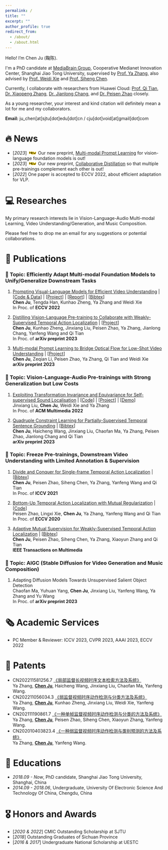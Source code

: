 ```yaml
---
permalink: /
title: ""
excerpt: ""
author_profile: true
redirect_from: 
  - /about/
  - /about.html
---
```


<span class='anchor' id='about-me'></span>

Hello! I’m Chen Ju (鞠陈).

I'm a PhD candidate at <a href="https://mediabrain.sjtu.edu.cn/">MediaBrain Group</a>, Cooperative Medianet Innovation Center, Shanghai Jiao Tong University, supervised by <a href="https://mediabrain.sjtu.edu.cn/yazhang/">Prof. Ya Zhang</a>, also advised by <a href="https://weidixie.github.io/">Prof. Weidi Xie</a> and <a href="https://siheng-chen.github.io/">Prof. Siheng Chen</a>.  

Currently, I collaborate with researchers from Huawei Cloud: <a href="https://scholar.google.com/citations?user=61b6eYkAAAAJ">Prof. Qi Tian</a>, <a href="https://scholar.google.com.hk/citations?user=Ud6aBAcAAAAJ&hl=zh-CN&oi=ao">Dr. Xiaopeng Zhang</a>, <a href="https://scholar.google.com.hk/citations?user=RDwnNsQAAAAJ&hl=zh-CN&oi=ao">Dr. Jianlong Chang</a>, and <a href="https://scholar.google.com.hk/citations?user=hCr8Km8AAAAJ&hl=zh-CN&oi=ao">Dr. Peisen Zhao</a> closely.

As a young researcher, your interest and kind citation will definitely mean a lot for me and my collaborators.

**Email:** ju_chen[at]sjtu[dot]edu[dot]cn / cju[dot]void[at]gmail[dot]com    
 


# 🔥 News
<!-- - [*2023*] ![new paper](/images/new.gif) One paper is accepted to DASFAA 2023, about table-and-text question answering. -->
- [*2023*] ![new paper](/images/new.gif) Our new preprint, [Multi-modal Prompt Learning](https://arxiv.org/pdf/2212.09335.pdf) for vision-language foundation models is out!
- [*2023*] ![new paper](/images/new.gif) Our new preprint, [Collaborative Distillation](https://arxiv.org/pdf/2212.09335.pdf) so that multiple pre-trainings complement each other is out!
- [*2022*] One paper is accepted to ECCV 2022, about efficient adaptation for VLP.



# 💻 Researches

My primary research interests lie in Vision-Language-Audio Multi-modal Learning, Video Understanding/Generation, and Music Composition.

Please feel free to drop me an email for any suggestions or potential collaborations.



# 📝 Publications 
### 📒 Topic: Efficiently Adapt Multi-modal Foundation Models to Unify/Generalize Downstream Tasks
1. [Prompting Visual-Language Models for Efficient Video Understanding](https://arxiv.org/pdf/2112.04478.pdf) \| [[Code & Data](https://github.com/ju-chen/Efficient-Prompt)]  \|  [[Project](https://ju-chen.github.io/efficient-prompt/)]  \| [[Report](https://mp.weixin.qq.com/s/F8RGa0IQyljfue3fAxvATw)]  \| [[Bibtex](./CITE/cite_prompt.txt)]                                 
**Chen Ju**, Tengda Han, Kunhao Zheng, Ya Zhang and Weidi Xie  
In Proc. of **ECCV 2022**  

1. [Distilling Vision-Language Pre-training to Collaborate with Weakly-Supervised Temporal Action Localization](https://arxiv.org/pdf/2212.09335.pdf)  \|  [[Project](https://ju-chen.github.io/efficient-prompt/)]     
**Chen Ju**, Kunhao Zheng, Jinxiang Liu, Peisen Zhao, Ya Zhang, Jianlong Chang, Yanfeng Wang and Qi Tian    
In Proc. of **arXiv preprint 2023** 

1. [Multi-modal Prompt Learning to Bridge Optical Flow for
Low-Shot Video Understanding](https://arxiv.org/pdf/2212.09335.pdf)   \|  [[Project](https://ju-chen.github.io/efficient-prompt/)]    
**Chen Ju**, Zeqian Li, Peisen Zhao, Ya Zhang, Qi Tian and Weidi Xie     
**arXiv preprint 2023** 


### 📒 Topic: Vision-Language-Audio Pre-trainings with Strong Generalization but Low Costs
1. [Exploiting Transformation Invariance and Equivariance for Self-supervised Sound Localisation](https://arxiv.org/pdf/2206.12772.pdf)  \|  [[Code](https://github.com/jinxiang-liu/SSL-TIE)] \| [[Project](https://jinxiang-liu.github.io/SSL-TIE/)] \|  [[Demo](https://www.bilibili.com/video/BV1Dt4y1t7PM/?zw)]       
Jinxiang Liu, **Chen Ju**, Weidi Xie and Ya Zhang         
In Proc. of **ACM Multimedia 2022**   

1. [Quadruple Constraint Learning for Partially-Supervised Temporal Sentence Grounding](https://arxiv.org/pdf/2212.09335.pdf)  \| [[Bibtex](https://ju-chen.github.io/efficient-prompt/)]    
**Chen Ju**, Haicheng Wang, Jinxiang Liu, Chaofan Ma, Ya Zhang, Peisen Zhao, Jianlong Chang and Qi Tian          
**arXiv preprint 2023** 


### 📒 Topic: Freeze Pre-trainings, Downstream Video Understanding with Limited Annotation & Supervision
1. [Divide and Conquer for Single-frame Temporal Action Localization](https://openaccess.thecvf.com/content/ICCV2021/papers/Ju_Divide_and_Conquer_for_Single-Frame_Temporal_Action_Localization_ICCV_2021_paper.pdf)   \|  [[Bibtex](https://ju-chen.github.io/efficient-prompt/)]    
**Chen Ju**, Peisen Zhao, Siheng Chen, Ya Zhang, Yanfeng Wang and Qi Tian                
In Proc. of **ICCV 2021** 

1. [Bottom-Up Temporal Action Localization with
Mutual Regularization](https://www.ecva.net/papers/eccv_2020/papers_ECCV/papers/123530528.pdf) \| [[Code](https://github.com/PeisenZhao/Bottom-Up-TAL-with-MR)]    
Peisen Zhao, Lingxi Xie, **Chen Ju**, Ya Zhang, Yanfeng Wang and Qi Tian               
In Proc. of **ECCV 2020** 

1. [Adaptive Mutual Supervision for
Weakly-Supervised Temporal Action Localization](https://ieeexplore.ieee.org/stamp/stamp.jsp?tp=&arnumber=9920676)   \|  [[Bibtex](https://ju-chen.github.io/efficient-prompt/)]    
**Chen Ju**, Peisen Zhao, Siheng Chen, Ya Zhang, Xiaoyun Zhang and Qi Tian               
**IEEE Transactions on Multimedia** 


### 📒 Topic: AIGC (Stable Diffusion for Video Generation and Music Composition)
1. Adapting Diffusion Models Towards Unsupervised Salient Object Detection         
Chaofan Ma, Yuhuan Yang, **Chen Ju**, Jinxiang Liu, Yanfeng Wang, Ya Zhang and Yu Wang       
In Proc. of **arXiv preprint 2023**   



# 🗞️ Academic Services
- PC Member & Reviewer: ICCV 2023, CVPR 2023, AAAI 2023, ECCV 2022



# 📄 Patents
- CN202211581256.7 [《局部监督长视频时序文本检索方法及系统》](https://cprs.patentstar.com.cn/Search/Detail?ANE=9HEE9IFE9GDC9FDB5AEA9IDC9HHF9CIG7FCA9AFF9EDE9IBD)       
Ya Zhang, **<u>Chen Ju</u>**, Haicheng Wang, Jinxiang Liu, Chaofan Ma, Yanfeng Wang.       
- CN202211056034.3 [《弱监督视频时序动作检测与分类方法及系统》](https://cprs.patentstar.com.cn/Search/Detail?ANE=9HEE9IFE9GDC9FDB5AEA9IDC9HHF9CIG7FCA9AFF9EDE9IBD)       
Ya Zhang, **<u>Chen Ju</u>**, Kunhao Zheng, Jinxiang Liu, Weidi Xie, Yanfeng Wang.      
- CN202111190861.7 [《一种单帧监督视频时序动作检测与分类的方法及系统》](https://cprs.patentstar.com.cn/Search/Detail?ANE=9HEE9IFE9GDC9FDB5AEA9IDC9HHF9CIG7FCA9AFF9EDE9IBD)         
Ya Zhang, **<u>Chen Ju</u>**, Peisen Zhao, Siheng Chen, Xiaoyun Zhang, Yanfeng Wang.       
- CN202010403823.4 [《一种弱监督视频时序动作检测与类别预测的方法及系统》](https://cprs.patentstar.com.cn/Search/Detail?ANE=9HEE9IFE9GDC9FDB5AEA9IDC9HHF9CIG7FCA9AFF9EDE9IBD)    
Ya Zhang, **<u>Chen Ju</u>**, Yanfeng Wang. 



# 📖 Educations
- *2018.09 - Now*, PhD candidate, Shanghai Jiao Tong University, Shanghai, China
- *2014.09 - 2018.06*, Undergraduate, University Of Electronic Science And Technology Of China, Chengdu, China



# 🎖 Honors and Awards
- [*2020 & 2022*] CMIC Outstanding Scholarship at SJTU
- [*2018*] Outstanding Graduates of Sichuan Province
- [*2016 & 2017*] Undergraduate National Scholarship at UESTC



